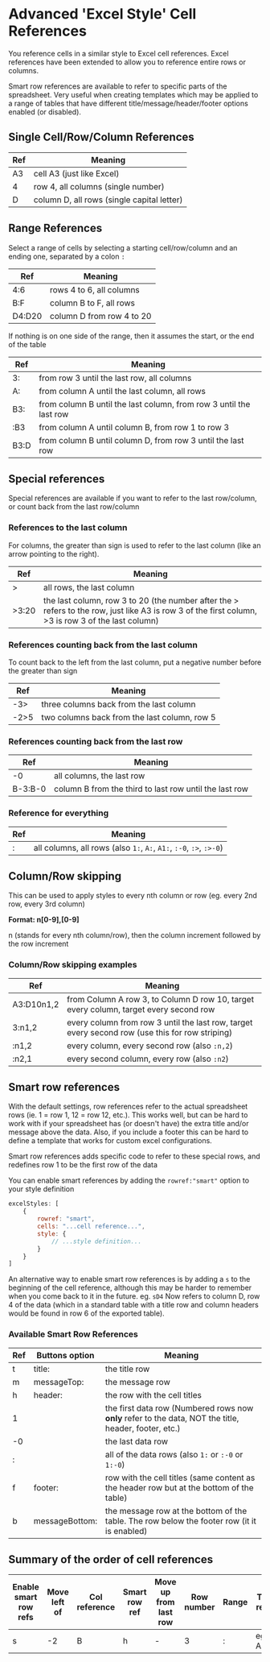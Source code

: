 # Advanced 'Excel Style' Cell References

You reference cells in a similar style to Excel cell references. Excel references have been extended to allow you to reference entire rows or columns.

Smart row references are available to refer to specific parts of the spreadsheet. Very useful when creating templates which may be applied to a range of tables that have different title/message/header/footer options enabled (or disabled).

## Single Cell/Row/Column References

| Ref | Meaning |
|---|---|
| A3 | cell A3 (just like Excel) |
| 4 | row 4, all columns (single number) |
| D | column D, all rows (single capital letter) |

## Range References

Select a range of cells by selecting a starting cell/row/column and an ending one, separated by a colon `:`

| Ref | Meaning |
|---|---|
| 4:6 | rows 4 to 6, all columns |
| B:F | column B to F, all rows |
| D4:D20 | column D from row 4 to 20 |

If nothing is on one side of the range, then it assumes the start, or the end of the table

| Ref | Meaning |
|---|---|
| 3: | from row 3 until the last row, all columns |
| A: | from column A until the last column, all rows |
| B3: | from column B until the last column, from row 3 until the last row |
| :B3 | from column A until column B, from row 1 to row 3 |
| B3:D | from column B until column D, from row 3 until the last row |

## Special references

Special references are available if you want to refer to the last row/column, or count back from the last row/column

### References to the last column

For columns, the greater than sign is used to refer to the last column (like an arrow pointing to the right).

| Ref | Meaning |
|---|---|
| > | all rows, the last column |
| >3:20 | the last column, row 3 to 20 (the number after the > refers to the row, just like A3 is row 3 of the first column, >3 is row 3 of the last column) |

### References counting back from the last column

To count back to the left from the last column, put a negative number before the greater than sign

| Ref | Meaning |
|---|---|
| -3> | three columns back from the last column |
| -2>5 | two columns back from the last column, row 5 |

### References counting back from the last row

| Ref | Meaning |
|---|---|
| -0 | all columns, the last row |
| B-3:B-0 | column B from the third to last row until the last row |

### Reference for everything

| Ref | Meaning |
|---|---|
| : | all columns, all rows (also `1:`, `A:`, `A1:`, `:-0`, `:>`, `:>-0`) |

## Column/Row skipping

This can be used to apply styles to every nth column or row (eg. every 2nd row, every 3rd column)

**Format: n[0-9],[0-9]**

n (stands for every nth column/row), then the column increment followed by the row increment

### Column/Row skipping examples

| Ref | Meaning |
|---|---|
| A3:D10n1,2 | from Column A row 3, to Column D row 10, target every column, target every second row |
| 3:n1,2     | every column from row 3 until the last row, target every second row (use this for row striping) |
| :n1,2      | every column, every second row (also `:n,2`) |
| :n2,1      | every second column, every row (also `:n2`) |

## Smart row references

With the default settings, row references refer to the actual spreadsheet rows (ie. 1 = row 1, 12 = row 12, etc.). This works well, but
can be hard to work with if your spreadsheet has (or doesn't have) the extra title and/or message above the data. Also, if you
include a footer this can be hard to define a template that works for custom excel configurations.

Smart row references adds specific code to refer to these special rows, and redefines row 1 to be the first row of the data

You can enable smart references by adding the `rowref:"smart"` option to your style definition

```js
excelStyles: [
    {
        rowref: "smart",
        cells: "...cell reference...",
        style: { 
            // ...style definition... 
        }
    }
]
```

An alternative way to enable smart row references is by adding a `s` to the beginning of the cell reference, although this may be harder to remember when you come back to it in the future. eg. `sD4` Now refers to column D, row 4 of the data (which in a standard table with a title row and column headers would be found in row 6 of the exported table).

### Available Smart Row References

| Ref | Buttons option | Meaning |
|---|---|---|
| t    | title: | the title row |
| m    | messageTop: | the message row |
| h    | header: | the row with the cell titles |
| 1    |   | the first data row (Numbered rows now **only** refer to the data, NOT the title, header, footer, etc.) |
| -0   |   | the last data row |
| :    |   | all of the data rows (also `1:` or `:-0` or `1:-0`) |
| f    | footer: | row with the cell titles (same content as the header row but at the bottom of the table) |
| b    | messageBottom: | the message row at the bottom of the table. The row below the footer row (it it is enabled) |

## Summary of the order of cell references

| Enable smart row refs | Move left of | Col reference | Smart row ref | Move up from last row | Row number | Range | To ref | Every nth | Col | and | Row |
|---|---|---|---|---|---|---|---|---|---|---|---|
| s | -2 | B | h | - | 3 | : | eg. A3 | n | 1 | , | 2 |